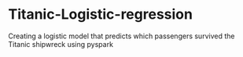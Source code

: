 # Titanic-Logistic-regression
Creating a logistic model that predicts which passengers survived the Titanic shipwreck using pyspark
